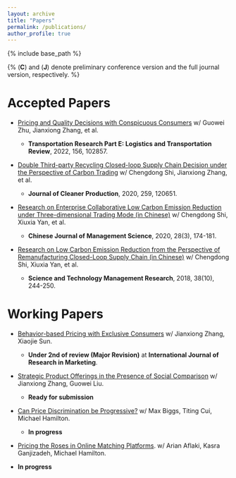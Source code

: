 ```yaml
---
layout: archive
title: "Papers"
permalink: /publications/
author_profile: true
---
```


{% include base_path %}

<!-- _Note_: (A) denotes that the author order is alphabetical, as is convention in OR/MS. -->
{% (**C**) and (**J**) denote preliminary conference version and the full journal version, respectively. %}

# **Accepted Papers**
* [Pricing and Quality Decisions with Conspicuous Consumers](https://doi.org/10.1016/j.tre.2022.102857) w/ Guowei Zhu, Jianxiong Zhang, et al. 
  * **Transportation Research Part E: Logistics and Transportation Review**, 2022, 156, 102857.

* [Double Third-party Recycling Closed-loop Supply Chain Decision under the Perspective of Carbon Trading](https://doi.org/10.1016/j.jclepro.2020.120651) w/ Chengdong Shi, Jianxiong Zhang, et al.
   * **Journal of Cleaner Production**, 2020, 259, 120651.

* [Research on Enterprise Collaborative Low Carbon Emission Reduction under Three-dimensional Trading Mode (in Chinese)](https://doi.org/10.16381/j.cnki.issn1003-207x.2018.1456) w/ Chengdong Shi, Xiuxia Yan, et al.
  * **Chinese Journal of Management Science**, 2020, 28(3), 174-181.
  
* [Research on Low Carbon Emission Reduction from the Perspective of Remanufacturing Closed-Loop Supply Chain (in Chinese)](https://doi.org/10.3969/j.issn.1000-7695.2018.10.033) w/ Chengdong Shi, Xiuxia Yan, et al.
   * **Science and Technology Management Research**, 2018, 38(10), 244-250.

# **Working Papers**
* [Behavior-based Pricing with Exclusive Consumers]() w/ Jianxiong Zhang, Xiaojie Sun.
  * **Under 2nd of review (Major Revision)** at **International Journal of Research in Marketing**.
    
* [Strategic Product Offerings in the Presence of Social Comparison]() w/ Jianxiong Zhang, Guowei Liu.
  * **Ready for submission**

* [Can Price Discrimination be Progressive?]() w/ Max Biggs, Titing Cui, Michael Hamilton.
   * **In progress**
     
* [Pricing the Roses in Online Matching Platforms](). w/ Arian Aflaki, Kasra Ganjizadeh, Michael Hamilton.
 * **In progress**

<!--# **Work in Progress**-->





<!--  * (**C**) Accepted in *The 3rd ACM Conference on Equity and Access in Algorithms, Mechanisms, and Optimization (**EAAMO**)*, 2023. -->
<!--   * <details><summary>Abstract</summary> We investigate the relationship between competition and market composition on prosocial corporate behaviors, with a focus on the adoption and proliferation of green technologies. We examine a model in which producers offer one of two substitutable goods: one that is inexpensive to produce but less environmentally responsible, referred to as the \textit{non-green} product, and another that is more costly but sustainably produced, referred to as the \textit{green} product. The producers of these goods can either cooperate or compete in the market, controlling both their price and level of corporate social responsibility (CSR) in order to maximize revenue. Using Salop's circle model, we examine a variety of arrangements of green and non-green producers and analyze the equilibrium policies that result. We find that in markets where firms produce both green and non-green goods, a reduction in the additional cost of green manufacturing induces more green investment and prosocial corporate investment when producers cooperate. On the other hand, when the green product is absent from the market, reductions in green production cost can more readily lead to the introduction of the green good in competitive markets. These results have significant implications for policy-making, as they provide insight into which types of markets are most affected by reductions in the cost of green goods, such as those resulting from government subsidies or technological innovation. </details> -->

 
<!-- * [Pricing for Two-sided Dating Platforms]() w/ Michael L. Hamilton and Qiqi Hao.-->

<!--* [Constant Capacity Multicommodity Fixed-Charge Network Design]() w/ Prakash Mirchandani.-->

<!--  * <span style="color: orange;">Finalist, POMS College of Service Operations Management (CSOM) Best Student Paper, 2024.</span> -->
<!--   * <details><summary>Abstract</summary> Online dating has recently become the most common way for new couples to meet, with three-in-ten Americans having used dating apps, and revenues from dating apps swelling to more than five billion annually. The majority of these dating apps earn revenue via subscription based pricing, where subscriptions for access to the app are sold at a fixed price. Subscription based pricing is a ubiquitous way to monetize mobile apps, however in the context of online dating is controversial as it potentially misaligns the incentives of the platform and its users. Another, less popular but more traditional monetization strategy is the contract based model, in which the dating app is contracted by the user to facilitate a search for a partner at some agreed upon one time price. The purpose of this work is to understand the profit and welfare trade-offs associated with either pricing strategy for online dating platforms. We present a natural and novel model for the operation of an online dating platform. In our model, we show that subscription pricing always achieves at least 36.7% of the profit earned by contract pricing for all market parameters, explaining its prevalence in practice. We then take a fine-grained approach and establish profit dominance relations between the two strategies when the marginal cost of operation is small or large, respectively. We show that in online settings contract pricing is guaranteed to yield higher profit. Further, under a natural slow matching condition, we show that in online settings profit maximizing contract pricing leads to a higher percentage of the user-base getting matched. Finally, we show that contract pricing allows the platform to incorporate user preference information in a way that aligns the interest of the platform and user, solving the potential incentive issues that plague subscription pricing. </details> -->


 <!--  [[Slides]](https://tcui-pitt.github.io/files/FBMSP_rmp.pptx)[[Codes]](https://github.com/tcui-pitt/FBMSP)-->
 <!-- <! * (**J**) Major Revision in **Operations Research**.-->
 <!-- <! * (**C**) Accepted in *The 18th Conference on Web and Internet Economics (**WINE**)*, 2022.-->
 <!-- <! * <span style="color: orange;">Third Place, INFORMS Service Science Best Cluster Paper Award, 2022.</span>-->
 <!--   * <details><summary>Abstract</summary> With the rapid development of data-driven analytics, many firms have begun experimenting with personalized pricing strategies, i.e. strategies that predict a customer's valuation then offer them a tailored price. Ideally, a firm would perfectly predict each customer's valuation and price their goods accordingly. Unfortunately, in practice these valuations must be predicted by the firm using noisy regression models, and the number of prices the firm can offer is constrained by operational considerations. In this work, we give a general framework for analyzing and optimizing semi-personalized pricing strategies where the seller uses features about their customers to jointly segment and price their market. Specifically, we show how a seller can leverage a noisy valuation model to construct segmentation and pricing decisions with provable bounds on the lost revenue. We then give a series of the results that explain how a seller can improve their strategies by decomposing their lost profits as stemming from either prediction error or limited price flexibility. Along the way we prove a number of structural properties about monopoly pricing when valuations are the output of a regression model that may be of independent interest. </details> -->
